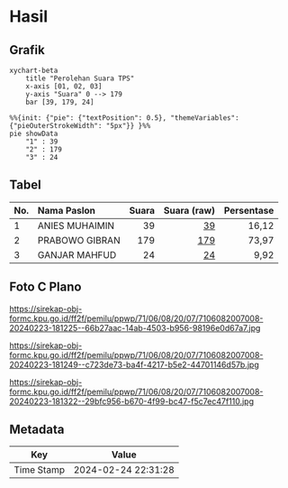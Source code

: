# Hasil

## Grafik

```mermaid
xychart-beta
    title "Perolehan Suara TPS"
    x-axis [01, 02, 03]
    y-axis "Suara" 0 --> 179
    bar [39, 179, 24]
```

```mermaid
%%{init: {"pie": {"textPosition": 0.5}, "themeVariables": {"pieOuterStrokeWidth": "5px"}} }%%
pie showData
    "1" : 39
    "2" : 179
    "3" : 24
```

## Tabel

| No. | Nama Paslon    | Suara | Suara (raw) | Persentase |
|:--- |:-------------- | -----:| -----------:| ----------:|
| 1   | ANIES MUHAIMIN | 39    | [39][p-1]   | 16,12      |
| 2   | PRABOWO GIBRAN | 179   | [179][p-2]  | 73,97      |
| 3   | GANJAR MAHFUD  | 24    | [24][p-3]   | 9,92       |


[p-1]: https://github.com/gigit-pemilu/pemilu-2024-71-sulawesi-utara/blob/main/pilpres/hitung-suara/sub/71-sulawesi-utara/sub/06-minahasa-utara/sub/08-kalawat/sub/2007-watutumou/sub/008-tps/sub/paslon-1.txt
[p-2]: https://github.com/gigit-pemilu/pemilu-2024-71-sulawesi-utara/blob/main/pilpres/hitung-suara/sub/71-sulawesi-utara/sub/06-minahasa-utara/sub/08-kalawat/sub/2007-watutumou/sub/008-tps/sub/paslon-2.txt
[p-3]: https://github.com/gigit-pemilu/pemilu-2024-71-sulawesi-utara/blob/main/pilpres/hitung-suara/sub/71-sulawesi-utara/sub/06-minahasa-utara/sub/08-kalawat/sub/2007-watutumou/sub/008-tps/sub/paslon-3.txt

## Foto C Plano

https://sirekap-obj-formc.kpu.go.id/ff2f/pemilu/ppwp/71/06/08/20/07/7106082007008-20240223-181225--66b27aac-14ab-4503-b956-98196e0d67a7.jpg

https://sirekap-obj-formc.kpu.go.id/ff2f/pemilu/ppwp/71/06/08/20/07/7106082007008-20240223-181249--c723de73-ba4f-4217-b5e2-44701146d57b.jpg

https://sirekap-obj-formc.kpu.go.id/ff2f/pemilu/ppwp/71/06/08/20/07/7106082007008-20240223-181322--29bfc956-b670-4f99-bc47-f5c7ec47f110.jpg


## Metadata

| Key        | Value               |
| ---------- | ------------------- |
| Time Stamp | 2024-02-24 22:31:28 |



